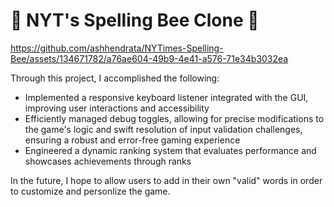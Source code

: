 # 🍯 NYT's Spelling Bee Clone 🐝


https://github.com/ashhendrata/NYTimes-Spelling-Bee/assets/134671782/a76ae604-49b9-4e41-a576-71e34b3032ea


Through this project, I accomplished the following:
- Implemented a responsive keyboard listener integrated with the GUI, improving user interactions and accessibility
- Efficiently managed debug toggles, allowing for precise modifications to the game's logic and swift resolution of
input validation challenges, ensuring a robust and error-free gaming experience
- Engineered a dynamic ranking system that evaluates performance and showcases achievements through ranks

In the future, I hope to allow users to add in their own "valid" words in order to customize and personlize the game.
